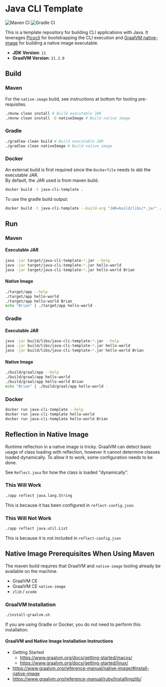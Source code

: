 # Java CLI Template

![Maven CI](https://github.com/brianwyka/java-cli-template/actions/workflows/maven-ci.yml/badge.svg) 
![Gradle CI](https://github.com/brianwyka/java-cli-template/actions/workflows/gradle-ci.yml/badge.svg)

This is a template repository for building CLI applications with Java.  It leverages
[Picocli](https://picocli.info/) for bootstrapping the CLI execution and 
[GraalVM native-image](https://www.graalvm.org/reference-manual/native-image/) for building 
a native image executable.

* **JDK Version**: `11`
* **GraalVM Version**: `21.2.0` 

## Build

### Maven
For the `native-image` build, see instructions at bottom for tooling pre-requisites.

```sh
./mvnw clean install # Build executable JAR
./mvnw clean install -D nativeImage # Build native image
```

### Gradle
```sh
./gradlew clean build # Build executable JAR
./gradlew clean nativeImage # Build native image
```

### Docker
An external build is first required since the `Dockerfile` needs to `ADD` the executable JAR.  
By default, the JAR used is from maven build.

```sh
docker build -t java-cli-template .
```

To use the gradle build output:
```sh
docker build -t java-cli-template --build-arg "JAR=build/libs/*.jar" .
```

## Run

### Maven

#### Executable JAR
```sh
java -jar target/java-cli-template-*.jar --help
java -jar target/java-cli-template-*.jar hello-world
java -jar target/java-cli-template-*.jar hello-world Brian
```

#### Native Image
```sh
./target/app --help
./target/app hello-world
./target/app hello-world Brian
echo "Brian" | ./target/app hello-world -
```

### Gradle

#### Executable JAR
```sh
java -jar build/libs/java-cli-template-*.jar --help
java -jar build/libs/java-cli-template-*.jar hello-world
java -jar build/libs/java-cli-template-*.jar hello-world Brian
```

#### Native Image
```sh
./build/graal/app --help
./build/graal/app hello-world
./build/graal/app hello-world Brian
echo "Brian" | ./build/graal/app hello-world -
```

### Docker
```sh
docker run java-cli-template --help
docker run java-cli-template hello-world
docker run java-cli-template hello-world Brian
```

## Reflection in Native Image

Runtime reflection in a native image is tricky.  GraalVM can detect basic usage of class loading with reflection, 
however it cannot determine classes loaded dynamically. To allow it to work, some configuration needs to be done.

See `Reflect.java` for how the class is loaded "dynamically".

### This Will Work
```sh
./app reflect java.lang.String
```
This is because it has been configured in `reflect-config.json`.

### This Will Not Work
```sh
./app reflect java.util.List
```
This is because it is not included in `reflect-config.json`

## Native Image Prerequisites When Using Maven
The maven build requires that GraalVM and `native-image` tooling already be available on the machine.

- GraalVM CE
- GraalVM CE `native-image`
- `zlib` / `xcode`

### GraalVM Installation

```sh
./install-graalvm.sh
```

If you are using Gradle or Docker, you do not need to perform this installation.

#### GraalVM and Native Image Installation Instructions
- Getting Started
  - https://www.graalvm.org/docs/getting-started/macos/
  - https://www.graalvm.org/docs/getting-started/linux/
- https://www.graalvm.org/reference-manual/native-image/#install-native-image
- https://www.graalvm.org/reference-manual/ruby/Installingzlib/
